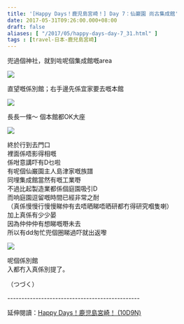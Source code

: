```yaml
---
title: '[Happy Days！鹿児島宮崎！] Day 7：仙巌園 尚古集成館'
date: 2017-05-31T09:26:00.000+08:00
draft: false
aliases: [ "/2017/05/happy-days-day-7_31.html" ]
tags : [travel-日本-鹿兒島宮崎]
---
```


兜過個神社，就到咗呢個集成館嘅area  

![](/images/kojkmi7d26a.jpg)

直望嘅係別館；右手邊先係宜家要去嘅本館  

![](/images/kojkmi7d26b.jpg)

長長一條～ 個本館都OK大座  

![](/images/kojkmi7d26.jpg)

終於行到去門口  
裡面係唔影得相嘅  
係咁意講吓有D乜啦  
有呢個仙巌園主人島津家嘅族譜  
同埋集成館當然有嘅工業嘢  
不過比起製造業都係個庭園吸引D  
而响庭園逗留嘅時間已經非常之耐  
（真係慢慢行慢慢睇仲有去唔晒睇唔晒研都冇得研究嗰隻喇）  
加上真係有少少晏  
因為仲仲仲有想睇嘅嘢未去  
所以有dd匆忙兜個圈睇過吓就出返嚟  

![](/images/kojkmi7d26c.jpg)

呢個係別館  
入都冇入真係別提了。  
  
  
  
（つづく）  
  
\-----------------------------------------------  
  
延伸閱讀：[Happy Days！鹿児島宮崎！ (10D9N)](https://hidie.net/kojkmi10d9n/)
